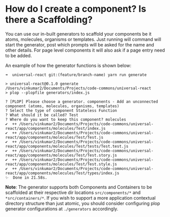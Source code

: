 # How do I create a component? Is there a Scaffolding?

You can use our in-built generators to scaffold your components be it atoms, molecules, organisms or templates. Just running will command will start the generator, post which prompts will be asked for the name and other details. For page level components it will also ask if a page entry need to be added.

An example of how the generator functions is shown below:

```shell
➜  universal-react git:(feature/branch-name) yarn run generate

> universal-react@0.1.0 generate /Users/vinkumar2/Documents/Projects/code-commons/universal-react
> plop --plopfile generators/index.js

? [PLOP] Please choose a generator. components - Add an unconnected component (atoms, molecules, organisms, templates)
? Select the type of component Stateless Function
? What should it be called? Test
? Where do you want to keep this component? molecules
✔  ++ /Users/vinkumar2/Documents/Projects/code-commons/universal-react/app/components/molecules/Test/index.js
✔  ++ /Users/vinkumar2/Documents/Projects/code-commons/universal-react/app/components/molecules/Test/Test.js
✔  ++ /Users/vinkumar2/Documents/Projects/code-commons/universal-react/app/components/molecules/Test/tests/Test.test.js
✔  ++ /Users/vinkumar2/Documents/Projects/code-commons/universal-react/app/components/molecules/Test/Test.story.js
✔  ++ /Users/vinkumar2/Documents/Projects/code-commons/universal-react/app/components/molecules/Test/Test.style.js
✔  ++ /Users/vinkumar2/Documents/Projects/code-commons/universal-react/app/components/molecules/Test/types/index.js
✨  Done in 21.58s.
```

**Note**: The generator supports both Components and Containers to be scaffolded at their respective dir locations `src/components/*` and `*src/containers/*`. If you wish to support a more application contextual directory structure than just atomic, you should consider configuring plop generator configurations at `./generators` accordingly.
